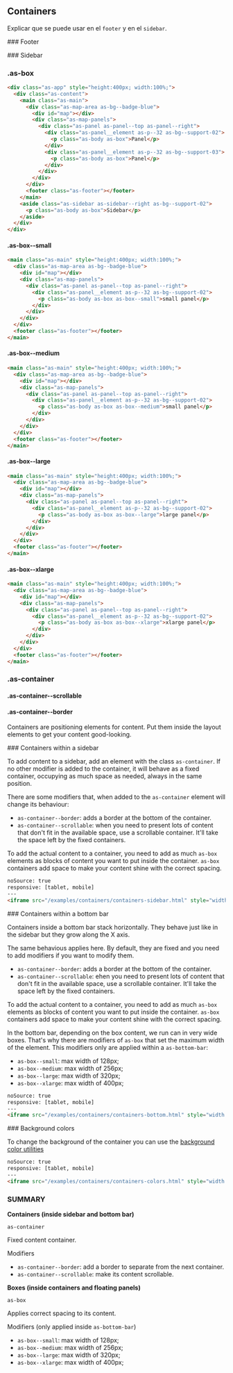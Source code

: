 ## Containers

Explicar que se puede usar en el `footer` y en el `sidebar`.

### Footer 

### Sidebar

### .as-box

```html
<div class="as-app" style="height:400px; width:100%;">
  <div class="as-content">
    <main class="as-main">
      <div class="as-map-area as-bg--badge-blue">
        <div id="map"></div>
        <div class="as-map-panels">
          <div class="as-panel as-panel--top as-panel--right">
            <div class="as-panel__element as-p--32 as-bg--support-02">
              <p class="as-body as-box">Panel</p>
            </div>
            <div class="as-panel__element as-p--32 as-bg--support-03">
              <p class="as-body as-box">Panel</p>
            </div>
          </div>
        </div>
      </div>
      <footer class="as-footer"></footer>
    </main>
    <aside class="as-sidebar as-sidebar--right as-bg--support-02">
      <p class="as-body as-box">Sidebar</p>
    </aside>
  </div>
</div>
```


#### .as-box--small

```html
<main class="as-main" style="height:400px; width:100%;">
  <div class="as-map-area as-bg--badge-blue">
    <div id="map"></div>
    <div class="as-map-panels">
      <div class="as-panel as-panel--top as-panel--right">
        <div class="as-panel__element as-p--32 as-bg--support-02">
          <p class="as-body as-box as-box--small">small panel</p>
        </div>
      </div>
    </div>
  </div>
  <footer class="as-footer"></footer>
</main> 
```

#### .as-box--medium

```html
<main class="as-main" style="height:400px; width:100%;">
  <div class="as-map-area as-bg--badge-blue">
    <div id="map"></div>
    <div class="as-map-panels">
      <div class="as-panel as-panel--top as-panel--right">
        <div class="as-panel__element as-p--32 as-bg--support-02">
          <p class="as-body as-box as-box--medium">small panel</p>
        </div>
      </div>
    </div>
  </div>
  <footer class="as-footer"></footer>
</main> 
```

#### .as-box--large

```html
<main class="as-main" style="height:400px; width:100%;">
  <div class="as-map-area as-bg--badge-blue">
    <div id="map"></div>
    <div class="as-map-panels">
      <div class="as-panel as-panel--top as-panel--right">
        <div class="as-panel__element as-p--32 as-bg--support-02">
          <p class="as-body as-box as-box--large">large panel</p>
        </div>
      </div>
    </div>
  </div>
  <footer class="as-footer"></footer>
</main> 
```

#### .as-box--xlarge

```html
<main class="as-main" style="height:400px; width:100%;">
  <div class="as-map-area as-bg--badge-blue">
    <div id="map"></div>
    <div class="as-map-panels">
      <div class="as-panel as-panel--top as-panel--right">
        <div class="as-panel__element as-p--32 as-bg--support-02">
          <p class="as-body as-box as-box--xlarge">xlarge panel</p>
        </div>
      </div>
    </div>
  </div>
  <footer class="as-footer"></footer>
</main> 
```



### .as-container

#### .as-container--scrollable

#### .as-container--border







Containers are positioning elements for content. Put them inside the layout elements to get your content good-looking.

### Containers within a sidebar

To add content to a sidebar, add an element with the class `as-container`. If no other modifier is added to the container, it will behave as a fixed container, occupying as much space as needed, always in the same position.

There are some modifiers that, when added to the `as-container` element will change its behaviour:
- `as-container--border`: adds a border at the bottom of the container.
- `as-container--scrollable`: when you need to present lots of content that don't fit in the available space, use a scrollable container. It'll take the space left by the fixed containers.

To add the actual content to a container, you need to add as much `as-box` elements as blocks of content you want to put inside the container. `as-box` containers add space to make your content shine with the correct spacing.

```html
noSource: true
responsive: [tablet, mobile]
---
<iframe src="/examples/containers/containers-sidebar.html" style="width: 100%; height: 100%;">
```

### Containers within a bottom bar

Containers inside a bottom bar stack horizontally. They behave just like in the sidebar but they grow along the X axis.

The same behavious applies here. By default, they are fixed and you need to add modifiers if you want to modify them.

- `as-container--border`: adds a border at the bottom of the container.
- `as-container--scrollable`: ehen you need to present lots of content that don't fit in the available space, use a scrollable container. It'll take the space left by the fixed containers.

To add the actual content to a container, you need to add as much `as-box` elements as blocks of content you want to put inside the container. `as-box` containers add space to make your content shine with the correct spacing.

In the bottom bar, depending on the box content, we run can in very wide boxes. That's why there are modifiers of `as-box` that set the maximum width of the element. This modifiers only are applied within a `as-bottom-bar`:
- `as-box--small`: max width of 128px;
- `as-box--medium`: max width of 256px;
- `as-box--large`: max width of 320px;
- `as-box--xlarge`: max width of 400px;

```html
noSource: true
responsive: [tablet, mobile]
---
<iframe src="/examples/containers/containers-bottom.html" style="width: 100%; height: 100%;">
```

### Background colors

To change the background of the container you can use the [background color utilities](/catalog/#/styles/utilities?a=background-color)

```html
noSource: true
responsive: [tablet, mobile]
---
<iframe src="/examples/containers/containers-colors.html" style="width: 100%; height: 100%;">
```

### SUMMARY

**Containers (inside sidebar and bottom bar)**

`as-container`

Fixed content container.

Modifiers
- `as-container--border`: add a border to separate from the next container.
- `as-container--scrollable`: make its content scrollable.

**Boxes (inside containers and floating panels)**

`as-box`

Applies correct spacing to its content.

Modifiers (only applied inside `as-bottom-bar`)
- `as-box--small`: max width of 128px;
- `as-box--medium`: max width of 256px;
- `as-box--large`: max width of 320px;
- `as-box--xlarge`: max width of 400px;
